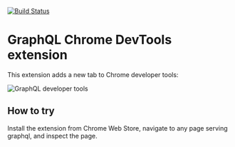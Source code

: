 [![Build Status](https://travis-ci.org/s12v/graphql-devtools.svg?branch=master)](https://travis-ci.org/s12v/graphql-devtools)

# GraphQL Chrome DevTools extension

This extension adds a new tab to Chrome developer tools:

![GraphQL developer tools](https://user-images.githubusercontent.com/1462574/32994379-d636fb8e-cd66-11e7-8b1d-516666579173.png)

## How to try

Install the extension from Chrome Web Store, navigate to any page serving graphql, and inspect the page.
